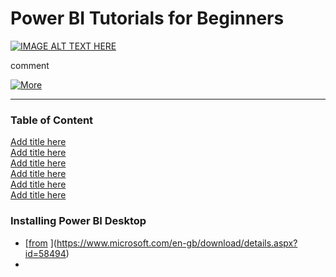 # Power BI Tutorials for Beginners

[![IMAGE ALT TEXT HERE](https://img.youtube.com/vi/g0m5sEHPU-s/0.jpg)](https://www.youtube.com/watch?v=g0m5sEHPU-s)

comment

[![More](https://img.shields.io/badge/more-Github-blue.svg)](https://github.com/Johnnyboycurtis/webproject   )

<hr>

### Table of Content   

[Add title here](#add-title-here)   
[Add title here](#add-title-here)   
[Add title here](#add-title-here)   
[Add title here](#add-title-here)   
[Add title here](#add-title-here)   
[Add title here](#add-title-here)   


### Installing Power BI Desktop
- [[from](https://www.microsoft.com/en-gb/download/details.aspx?id=58494) ](https://www.microsoft.com/en-gb/download/details.aspx?id=58494)
- 






